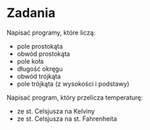 # Zadania

Napisać programy, które liczą:
- pole prostokąta
- obwód prostokąta
- pole koła
- długość okręgu
- obwód trójkąta
- pole trójkąta (z wysokości i podstawy)

Napisać program, który przelicza temperaturę:
- ze st. Celsjusza na Kelviny
- ze st. Celsjusza na st. Fahrenheita